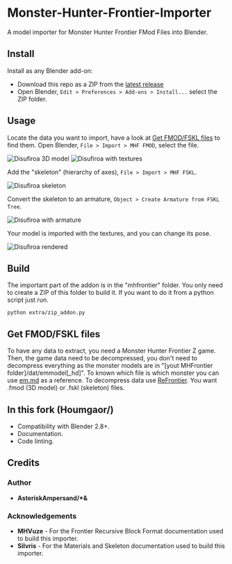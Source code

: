 # Monster-Hunter-Frontier-Importer

A model importer for Monster Hunter Frontier FMod Files into Blender.

## Install

Install as any Blender add-on:

- Download this repo as a ZIP from the [latest release](https://github.com/Houmgaor/MHFrontier-Blender-Addon/releases/)
- Open Blender, ``Edit > Preferences > Add-ons > Install...`` select the ZIP folder.

## Usage

Locate the data you want to import, have a look at [Get FMOD/FSKL files](#get-fmodfskl-files) to find them.
Open Blender, ``File > Import > MHF FMOD``, select the file.

![Disufiroa 3D model](https://github.com/Houmgaor/Monster-Hunter-Frontier-Importer/assets/35099109/f9ebbd8f-2ccd-418b-ae0b-c1cfedbfcf68)
![Disufiroa with textures](https://github.com/Houmgaor/Monster-Hunter-Frontier-Importer/assets/35099109/2c9f9223-3296-437e-856b-446cfb1cf2a7)

Add the "skeleton" (hierarchy of axes), ``File > Import > MHF FSKL``.

![Disufiroa skeleton](https://github.com/Houmgaor/Monster-Hunter-Frontier-Importer/assets/35099109/6e4461a3-f65b-45c6-b3cc-509edafb76df)

Convert the skeleton to an armature, ``Object > Create Armature from FSKL Tree``.

![Disufiroa with armature](https://github.com/Houmgaor/Monster-Hunter-Frontier-Importer/assets/35099109/4d4dbf43-ae29-4d32-9af8-c3be6d85f1ff)

Your model is imported with the textures, and you can change its pose.

![Disufiroa rendered](https://github.com/user-attachments/assets/fe1c5bbb-baac-4b08-84df-63fbdb9a2e5e)

## Build

The important part of the addon is in the "mhfrontier" folder.
You only need to create a ZIP of this folder to build it.
If you want to do it from a python script just run.

```commandline
python extra/zip_addon.py
```

## Get FMOD/FSKL files

To have any data to extract, you need a Monster Hunter Frontier Z game.
Then, the game data need to be decompressed,
you don't need to decompress everything as the monster models are in "[yout MHFrontier folder]/dat/emmodel[_hd]".
To known which file is which monster you can
use [em.md](https://github.com/Houmgaor/ReFrontier/blob/1cc4bace77766868ba1d6230b39dce0a8a7f6d9b/data_dumps/em.md) as a
reference.
To decompress data use [ReFrontier](https://github.com/Houmgaor/ReFrontier).
You want .fmod (3D model) or .fskl (skeleton) files.

## In this fork (Houmgaor/)

- Compatibility with Blender 2.8+.
- Documentation.
- Code linting.

## Credits

### Author

* **AsteriskAmpersand/\*&**

### Acknowledgements

* **MHVuze** - For the Frontier Recursive Block Format documentation used to build this importer.
* **Silvris** - For the Materials and Skeleton documentation used to build this importer.
